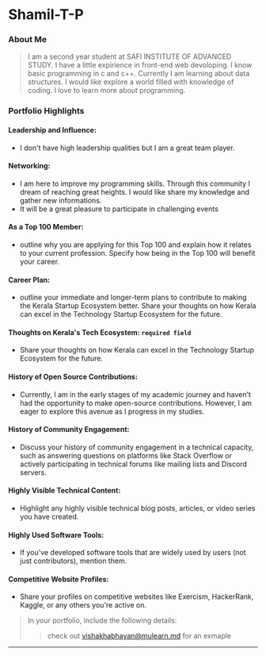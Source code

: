 # Shamil-T-P

### About Me

> I am a second year student at SAFI INSTITUTE OF ADVANCED STUDY. I have a little expirience in front-end web devoloping. I know basic programming in c and c++.
> Currently I am learning about data structures. I would like  explore a world filled with knowledge of coding. I love to learn more about programming.

### Portfolio Highlights



#### Leadership and Influence: 

- I don't have high leadership qualities but I am a great team player.

#### Networking: 

- I am here to improve my programming skills. Through this community I dream of reaching great heights. I would like share my knowledge and gather new informations.
- It will be a great pleasure to participate in challenging events

#### As a Top 100 Member: 

- outline why you are applying for this Top 100 and explain how it relates to your current profession. Specify how being in the Top 100 will benefit your career.

#### Career Plan: 

- outline your immediate and longer-term plans to contribute to making the Kerala Startup Ecosystem better. Share your thoughts on how Kerala can excel in the Technology Startup Ecosystem for the future.

#### Thoughts on Kerala's Tech Ecosystem: `required field`

- Share your thoughts on how Kerala can excel in the Technology Startup Ecosystem for the future.

#### History of Open Source Contributions:

- Currently, I am in the early stages of my academic journey and haven't had the opportunity to make open-source contributions. However, I am eager to explore this avenue as I progress in my studies.

#### History of Community Engagement:

-  Discuss your history of community engagement in a technical capacity, such as answering questions on platforms like Stack Overflow or actively participating in technical forums like mailing lists and Discord servers.

#### Highly Visible Technical Content:

- Highlight any highly visible technical blog posts, articles, or video series you have created.

#### Highly Used Software Tools:

- If you've developed software tools that are widely used by users (not just contributors), mention them.

#### Competitive Website Profiles:

- Share your profiles on competitive websites like Exercism, HackerRank, Kaggle, or any others you're active on.



> In your portfolio, include the following details:
>> check out [vishakhabhayan@mulearn.md](./profile/vishakhabhayan@mulearn.md) for an exmaple

---
